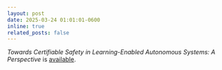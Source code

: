 ```yaml
---
layout: post
date: 2025-03-24 01:01:01-0600
inline: true
related_posts: false
---
```


*Towards Certifiable Safety in Learning-Enabled Autonomous Systems: A Perspective* is [available](https://hdl.handle.net/2142/121166).
